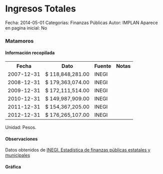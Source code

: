 Ingresos Totales
=====

Fecha: 2014-05-01
Categorías: Finanzas Públicas
Autor: IMPLAN
Aparece en pagina inicial: No

### Matamoros

#### Información recopilada

<table class="table table-hover table-bordered">
  <tr><th>Fecha</th><th>Dato</th><th>Fuente</th><th>Notas</th></tr>
  <tr><td>2007-12-31</td><td>$ 118,848,281.00</td><td>INEGI</td><td></td></tr>
  <tr><td>2008-12-31</td><td>$ 179,363,074.00</td><td>INEGI</td><td></td></tr>
  <tr><td>2009-12-31</td><td>$ 172,111,514.00</td><td>INEGI</td><td></td></tr>
  <tr><td>2010-12-31</td><td>$ 149,987,909.00</td><td>INEGI</td><td></td></tr>
  <tr><td>2011-12-31</td><td>$ 154,367,205.00</td><td>INEGI</td><td></td></tr>
  <tr><td>2012-12-31</td><td>$ 176,265,107.00</td><td>INEGI</td><td></td></tr>
</table>

Unidad: Pesos.

#### Observaciones

Datos obtenidos de [INEGI. Estadística de finanzas públicas estatales y municipales](http://www.inegi.org.mx/sistemas/olap/Proyectos/bd/continuas/finanzaspublicas/FPMun.asp?s=est&c=11289&proy=efipem_fmun)

#### Gráfica

<div id="Morrisuczwsxtu" class="grafica"></div>
  <!-- JAVASCRIPT DE LA GRAFICA EN Morrisuczwsxtu -->
  <script>
  new Morris.Bar({
    element: 'Morrisuczwsxtu',
    data: [
      { fecha: '2007-12-31', dato: 118848281.00 },
      { fecha: '2008-12-31', dato: 179363074.00 },
      { fecha: '2009-12-31', dato: 172111514.00 },
      { fecha: '2010-12-31', dato: 149987909.00 },
      { fecha: '2011-12-31', dato: 154367205.00 },
      { fecha: '2012-12-31', dato: 176265107.00 }
    ],
    xkey: 'fecha',
    ykeys: ['dato'],
    labels: ['Dato'],
    barColors: ['#FF5B02']
  });
  </script>
